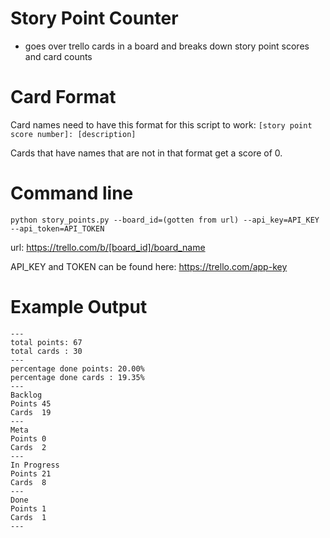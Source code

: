 # Story Point Counter
* goes over trello cards in a board and breaks down story point scores and card counts

# Card Format
Card names need to have this format for this script to work:
`[story point score number]: [description]`

Cards that have names that are not in that format get a score of 0.

# Command line
`python story_points.py --board_id=(gotten from url) --api_key=API_KEY --api_token=API_TOKEN`

url:
https://trello.com/b/[board_id]/board_name

API_KEY and TOKEN can be found here:
https://trello.com/app-key

# Example Output
```
---
total points: 67
total cards : 30
---
percentage done points: 20.00%
percentage done cards : 19.35%
---
Backlog
Points 45
Cards  19
---
Meta
Points 0
Cards  2
---
In Progress
Points 21
Cards  8
---
Done
Points 1
Cards  1
---

